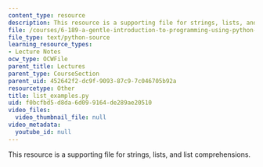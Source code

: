 ```yaml
---
content_type: resource
description: This resource is a supporting file for strings, lists, and list comprehensions.
file: /courses/6-189-a-gentle-introduction-to-programming-using-python-january-iap-2011/f0bcfbd5d8da6d099164de289ae20510_list_examples.py
file_type: text/python-source
learning_resource_types:
- Lecture Notes
ocw_type: OCWFile
parent_title: Lectures
parent_type: CourseSection
parent_uid: 452642f2-dc9f-9093-87c9-7c046705b92a
resourcetype: Other
title: list_examples.py
uid: f0bcfbd5-d8da-6d09-9164-de289ae20510
video_files:
  video_thumbnail_file: null
video_metadata:
  youtube_id: null
---
```

This resource is a supporting file for strings, lists, and list comprehensions.